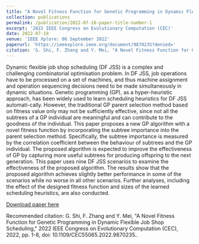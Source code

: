 ```yaml
---
title: "A Novel Fitness Function for Genetic Programming in Dynamic Flexible Job Shop Scheduling"
collection: publications
permalink: /publication/2022-07-18-paper-title-number-1
excerpt: '2022 IEEE Congress on Evolutionary Computation (CEC)'
date: 2022-07-18
venue: 'IEEE Xplore: 06 September 2022'
paperurl: 'https://ieeexplore.ieee.org/document/9870235?denied='
citation: 'G. Shi, F. Zhang and Y. Mei, "A Novel Fitness Function for Genetic Programming in Dynamic Flexible Job Shop Scheduling," 2022 IEEE Congress on Evolutionary Computation (CEC), 2022, pp. 1-8, doi: 10.1109/CEC55065.2022.9870235.'
---
```

Dynamic flexible job shop scheduling (DF JSS) is a complex and challenging combinatorial optimisation problem. In DF JSS, job operations have to be processed on a set of machines, and thus machine assignment and operation sequencing decisions need to be made simultaneously in dynamic situations. Genetic programming (GP), as a hyper-heuristic approach, has been widely used to learn scheduling heuristics for DF JSS automati-cally. However, the traditional GP parent selection method based on fitness value only may not be sufficiently effective, since not all the subtrees of a GP individual are meaningful and can contribute to the goodness of the individual. This paper proposes a new GP algorithm with a novel fitness function by incorporating the subtree importance into the parent selection method. Specifically, the subtree importance is measured by the correlation coefficient between the behaviour of subtrees and the GP individual. The proposed algorithm is expected to improve the effectiveness of GP by capturing more useful subtrees for producing offspring to the next generation. This paper uses nine DF JSS scenarios to examine the effectiveness of the proposed algorithm. The results show that the proposed algorithm achieves slightly better performance in some of the scenarios while no worse in all other scenarios. Further analyses, including the effect of the designed fitness function and sizes of the learned scheduling heuristics, are also conducted.

[Download paper here](http://gaofengshi.github.io/files/paper1.pdf)

Recommended citation: G. Shi, F. Zhang and Y. Mei, "A Novel Fitness Function for Genetic Programming in Dynamic Flexible Job Shop Scheduling," 2022 IEEE Congress on Evolutionary Computation (CEC), 2022, pp. 1-8, doi: 10.1109/CEC55065.2022.9870235..
